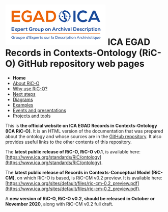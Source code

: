 # ![ICA-EGAD logo](images/ICA_Logo_ExpertGroups_EGAD_small.png) ICA EGAD Records in Contexts-Ontology (RiC-O) GitHub repository web pages


* **Home**
* [About RiC-O](about.html)
* [Why use RiC-O?](why-use-RiC-O.html)
* [Next steps](next-steps.html)
* [Diagrams](diagrams.html)
* [Examples](examples.html)
* [Events and presentations](events.html)
* [Projects and tools](projects-and-tools.html)

This is **the official website on ICA EGAD Records in Contexts-Ontology (ICA RiC-O)**. It is an HTML version of the documentation that was prepared about the ontology and whose sources are in the [GitHub repository](https://github.com/ICA-EGAD/RiC-O). It also provides useful links to the other contents of this repository.

The **latest public release of RiC-O, RiC-O v0.1**, is available here: [https://www.ica.org/standards/RiC/ontology](https://www.ica.org/standards/RiC/ontology).

The **latest public release of Records in Contexts-Conceptual Model (RiC-CM)**, on which RiC-O is based, is RiC-CM v0.2 preview. It is available here: [https://www.ica.org/sites/default/files/ric-cm-0.2_preview.pdf](https://www.ica.org/sites/default/files/ric-cm-0.2_preview.pdf).

A **new version of RiC-O, RiC-O v0.2, should be released in October or November 2020**, along with RiC-CM v0.2 full draft.



